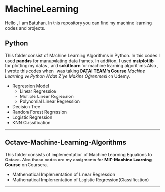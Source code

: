 # MachineLearning

Hello , I am Batuhan. In this repository you can find my machine learning codes and projects.


## Python

This folder consist of Machine Learning Algorithms in Python. In this codes I used **pandas** for manupulating data frames.
In addition, I used **matplotlib** for plotting my datas , and **sckitlearn** for machine learning algorithms.Also , I 
wrote this codes when i was taking **DATAI TEAM's Course** *Machine Learning ve Python A'dan Z'ye Makine Öğrenmesi* on Udemy.

* Regression Model
  * Linear Regression 
  * Multiple Linear Regression
  * Polynomial Linear Regression
 * Decision Tree
 * Random Forest Regression
 * Logistic Regression
 * KNN Classification
---

## Octave-Machine-Learning-Algorithms

This folder consists of implementation of Machine Learning Equations to Octave. Also these codes are my assigments for
**MIT-Machine Learning Course** on Coursera.

* Mathematical Implementation of Linear Regression
* Mathematical Implementation of Logistic Regression(Classification)
  
---

